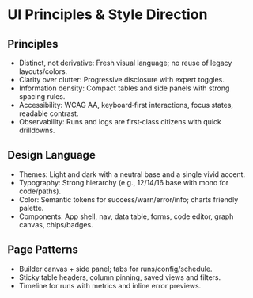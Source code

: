 # UI Principles & Style Direction

## Principles
- Distinct, not derivative: Fresh visual language; no reuse of legacy layouts/colors.
- Clarity over clutter: Progressive disclosure with expert toggles.
- Information density: Compact tables and side panels with strong spacing rules.
- Accessibility: WCAG AA, keyboard‑first interactions, focus states, readable contrast.
- Observability: Runs and logs are first‑class citizens with quick drilldowns.

## Design Language
- Themes: Light and dark with a neutral base and a single vivid accent.
- Typography: Strong hierarchy (e.g., 12/14/16 base with mono for code/paths).
- Color: Semantic tokens for success/warn/error/info; charts friendly palette.
- Components: App shell, nav, data table, forms, code editor, graph canvas, chips/badges.

## Page Patterns
- Builder canvas + side panel; tabs for runs/config/schedule.
- Sticky table headers, column pinning, saved views and filters.
- Timeline for runs with metrics and inline error previews.

